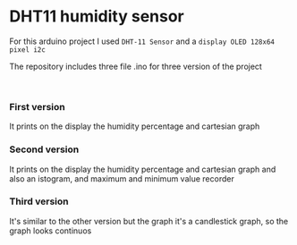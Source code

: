 # DHT11 humidity sensor

For this arduino project I used ``DHT-11 Sensor`` and a ``display OLED 128x64 pixel i2c``

The repository includes three file .ino for three version of the project 

<br>

### First version 
It prints on the display the humidity percentage and cartesian graph
### Second version
It prints on the display the humidity percentage and cartesian graph and also an istogram, and maximum and minimum value recorder
### Third version
It's similar to the other version but the graph it's a candlestick graph, so the graph looks continuos
  
